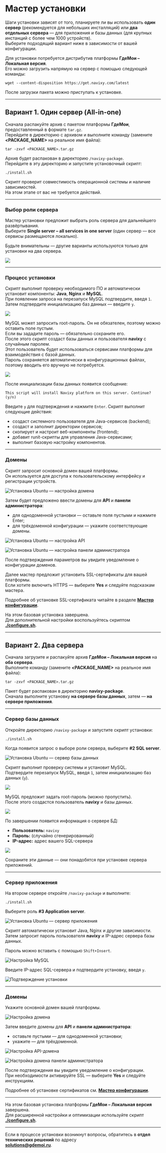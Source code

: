 # Мастер установки

Шаги установки зависят от того, планируете ли вы использовать **один сервер** (рекомендуется для небольших инсталляций) или **два отдельных сервера** — для приложения и базы данных (для крупных инстанций с более чем 1000 устройств).  
Выберите подходящий вариант ниже в зависимости от вашей конфигурации.

Для установки потребуется дистрибутив платформы **ГдеМои – Локальная версия**.  
Его можно загрузить напрямую на сервер с помощью следующей команды:

```
wget --content-disposition https://get.navixy.com/latest
```
После загрузки пакета можно приступать к установке.

---

## Вариант 1. Один сервер (All-in-one)

Сначала распакуйте архив с пакетом платформы **ГдеМои**, предоставленный в формате `tar.gz`.  
Перейдите в директорию с архивом и выполните команду (замените **<PACKAGE_NAME>** на реальное имя файла):

```
tar -zxvf <PACKAGE_NAME>.tar.gz
```

Архив будет распакован в директорию `/navixy-package`.  
Перейдите в эту директорию и запустите установочный скрипт:

```
./install.sh
```


Скрипт проверит совместимость операционной системы и наличие зависимостей.  
На этом этапе от вас не требуется действий.

---

### Выбор роли сервера

Мастер установки предложит выбрать роль сервера для дальнейшего развёртывания.  
Выберите **Single server – all services in one server** (один сервер — все сервисы размещаются локально).  

Будьте внимательны — другие варианты используются только для установки на два сервера.

![](../../../../../on-premise/on-premise/platform-installation/advanced-installation/ubuntu-20/attachments/image-20230802-134855.png)

---

### Процесс установки

Скрипт выполнит проверку необходимого ПО и автоматически установит компоненты: **Java**, **Nginx** и **MySQL**.  
При появлении запроса на перезапуск MySQL подтвердите, введя `1`.  
Затем подтвердите инициализацию баз данных — введите `y`.

![](../../../../../on-premise/on-premise/platform-installation/advanced-installation/ubuntu-20/attachments/image-20230810-130547.png)

MySQL может запросить root-пароль. Он не обязателен, поэтому можно оставить поле пустым.  
Если вы зададите пароль — обязательно сохраните его.  
После этого скрипт создаст базы данных и пользователя **navixy** с случайным паролем.  
Этот пользователь будет использоваться сервисами платформы для взаимодействия с базой данных.  
Пароль сохраняется автоматически в конфигурационных файлах, поэтому вводить его вручную не потребуется.

![](../../../../../on-premise/on-premise/platform-installation/advanced-installation/ubuntu-20/attachments/image-20230810-130559.png)

После инициализации базы данных появится сообщение:

```
This script will install Navixy platform on this server. Continue? (y/n)
```


Введите `y` для подтверждения и нажмите `Enter`. Скрипт выполнит следующие действия:

* создаст системного пользователя для Java-сервисов (backend);
* создаст и заполнит директории сервисов;
* скопирует и настроит веб-компоненты (frontend);
* добавит runit-скрипты для управления Java-сервисами;
* выполнит базовую настройку компонентов.

---

### Домены

Скрипт запросит основной домен вашей платформы.  
Он используется для доступа к пользовательскому интерфейсу и регистрации устройств.

![Установка Ubuntu — настройка домена](../../../../../on-premise/on-premise/platform-installation/advanced-installation/ubuntu-20/attachments/image-20230802-140224.png)

Затем будет предложено ввести домены для **API** и **панели администратора**:

* для однодоменной установки — оставьте поля пустыми и нажмите Enter;  
* для трёхдоменной конфигурации — укажите соответствующие домены.

![Установка Ubuntu — настройка API](../../../../../on-premise/on-premise/platform-installation/advanced-installation/ubuntu-20/attachments/image-20230802-140910.png)

![Установка Ubuntu — настройка панели администратора](../../../../../on-premise/on-premise/platform-installation/advanced-installation/ubuntu-20/attachments/image-20230802-140938.png)

После подтверждения параметров вы увидите уведомление о конфигурации доменов.

Далее мастер предложит установить SSL-сертификаты для вашей платформы.  
Если хотите включить HTTPS — выберите **Yes** и следуйте подсказкам мастера.

Подробнее об установке SSL-сертификата читайте в разделе [**Мастер конфигурации**](configuration-wizard.md).

На этом базовая установка завершена.  
Для дополнительной настройки воспользуйтесь скриптом [**./configure.sh**](configuration-wizard.md).

---

## Вариант 2. Два сервера

Сначала загрузите и распакуйте архив **ГдеМои – Локальная версия** на **оба сервера**.  
Выполните команду (замените **<PACKAGE_NAME>** на реальное имя файла):

```
tar -zxvf <PACKAGE_NAME>.tar.gz
```

Пакет будет распакован в директорию **navixy-package**.  
Сначала выполните установку **на сервере базы данных**, затем — **на сервере приложения**.

---

### Сервер базы данных

Откройте директорию `/navixy-package` и запустите скрипт установки:

```
./install.sh
```


Когда появится запрос о выборе роли сервера, выберите **#2 SQL server**.

![Установка Ubuntu — сервер базы данных](../../../../../on-premise/on-premise/platform-installation/advanced-installation/ubuntu-20/attachments/image-20230803-135111.png)

Скрипт выполнит проверку системы и установит MySQL.  
Подтвердите перезапуск MySQL, введя `1`, затем инициализацию баз данных (`y`).

![](../../../../../on-premise/on-premise/platform-installation/advanced-installation/ubuntu-20/attachments/image-20230810-130630.png)

MySQL предложит задать root-пароль (можно пропустить).  
После этого создастся пользователь **navixy** и базы данных.

![](../../../../../on-premise/on-premise/platform-installation/advanced-installation/ubuntu-20/attachments/image-20230810-130640.png)

По завершении появится информация о сервере БД:

* **Пользователь:** `navixy`  
* **Пароль:** (случайно сгенерированный)  
* **IP-адрес:** адрес вашего SQL-сервера  

![](../../../../../on-premise/on-premise/platform-installation/advanced-installation/ubuntu-20/attachments/image-20230810-130655.png)

Сохраните эти данные — они понадобятся при установке сервера приложений.

---

### Сервер приложения

На втором сервере откройте `/navixy-package` и выполните:

```
./install.sh
```


Выберите роль **#3 Application server**.

![Установка Ubuntu — сервер приложения](../../../../../on-premise/on-premise/platform-installation/advanced-installation/ubuntu-20/attachments/image-20230803-135805.png)

Скрипт автоматически установит Java, Nginx и другие зависимости.  
Затем запросит пароль пользователя **navixy** и IP-адрес сервера базы данных.

Пароль можно вставить с помощью `Shift+Insert`.

![Настройка MySQL](../../../../../on-premise/on-premise/platform-installation/advanced-installation/ubuntu-20/attachments/image-20230803-135651.png)

Введите IP-адрес SQL-сервера и подтвердите установку, введя `y`.

![Подтверждение установки](../../../../../on-premise/on-premise/platform-installation/advanced-installation/ubuntu-20/attachments/image-20230810-130708.png)

---

### Домены

Укажите основной домен вашей платформы.

![Настройка домена](../../../../../on-premise/on-premise/platform-installation/advanced-installation/ubuntu-20/attachments/image-20230802-140224.png)

Затем введите домены для **API** и **панели администратора**:

* оставьте пустыми — для однодоменной установки;  
* укажите — для трёхдоменной.

![Настройка API-домена](../../../../../on-premise/on-premise/platform-installation/advanced-installation/ubuntu-20/attachments/image-20230802-140910.png)

![Настройка домена панели администратора](../../../../../on-premise/on-premise/platform-installation/advanced-installation/ubuntu-20/attachments/image-20230802-140938.png)

После подтверждения вы увидите уведомление о конфигурации.  
При необходимости активируйте SSL — выберите **Yes** и следуйте инструкциям.

Подробнее об установке сертификатов см. [**Мастер конфигурации**](configuration-wizard.md).

---

На этом базовая установка платформы **ГдеМои – Локальная версия** завершена.  
Для расширенной настройки и оптимизации используйте скрипт [**./configure.sh**](configuration-wizard.md).

---

Если в процессе установки возникнут вопросы, обратитесь в **отдел технических решений** по адресу  
[**solutions@gdemoi.ru**](mailto:solutions@gdemoi.ru).

